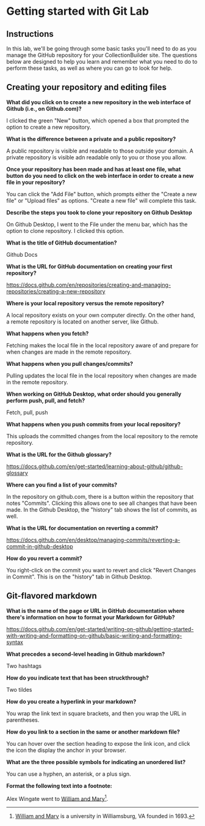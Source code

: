 # Getting started with Git Lab
## Instructions
In this lab, we'll be going through some basic tasks you'll need to do as you manage the GitHub repository for your CollectionBuilder site. The questions below are designed to help you learn and remember what you need to do to perform these tasks, as well as where you can go to look for help. 
## Creating your repository and editing files
**What did you click on to create a new repository in the web interface of Github (i.e., on Github.com)?**

I clicked the green "New" button, which opened a box that prompted the option to create a new repository. 

**What is the difference between a private and a public repository?**

A public repository is visible and readable to those outside your domain. A private repository is visible adn readable only to you or those you allow.

**Once your repository has been made and has at least one file, what button do you need to click on the web interface in order to create a new file in your repository?**

You can click the "Add File" button, which prompts either the "Create a new file" or "Upload files" as options. "Create a new file" will complete this task.

**Describe the steps you took to clone your repository on Github Desktop**

On Github Desktop, I went to the File under the menu bar, which has the option to clone repository. I clicked this option.

**What is the title of GitHub documentation?**

Github Docs

**What is the URL for GitHub documentation on creating your first repository?**

https://docs.github.com/en/repositories/creating-and-managing-repositories/creating-a-new-repository

**Where is your local repository versus the remote repository?**

A local repository exists on your own computer directly. On the other hand, a remote repository is located on another server, like Github. 

**What happens when you fetch?** 

Fetching makes the local file in the local repository aware of and prepare for when changes are made in the remote repository. 

**What happens when you pull changes/commits?**

Pulling updates the local file in the local repository when changes are made in the remote repository.

**When working on GitHub Desktop, what order should you generally perform push, pull, and fetch?**

Fetch, pull, push

**What happens when you push commits from your local repository?**

This uploads the committed changes from the local repository to the remote repository.

**What is the URL for the Github glossary?**

https://docs.github.com/en/get-started/learning-about-github/github-glossary

**Where can you find a list of your commits?**

In the repository on github.com, there is a button within the repository that notes "Commits". Clicking this allows one to see all changes that have been made. In the Github Desktop, the "history" tab shows the list of commits, as well.

**What is the URL for documentation on reverting a commit?**

https://docs.github.com/en/desktop/managing-commits/reverting-a-commit-in-github-desktop

**How do you revert a commit?**

You right-click on the commit you want to revert and click "Revert Changes in Commit". This is on the "history" tab in Github Desktop.

## Git-flavored markdown
**What is the name of the page or URL in GitHub documentation where there's information on how to format your Markdown for GitHub?**

https://docs.github.com/en/get-started/writing-on-github/getting-started-with-writing-and-formatting-on-github/basic-writing-and-formatting-syntax

**What precedes a second-level heading in Github markdown?**

Two hashtags 

**How do you indicate text that has been struckthrough?**

Two tildes 

**How do you create a hyperlink in your markdown?**

You wrap the link text in square brackets, and then you wrap the URL in parentheses. 

**How do you link to a section in the same or another markdown file?**

You can hover over the section heading to expose the link icon, and click the icon the display the anchor in your browser.

**What are the three possible symbols for indicating an unordered list?**

You can use a hyphen, an asterisk, or a plus sign.

**Format the following text into a footnote:**

Alex Wingate went to [William and Mary](https://www.wm.edu/)[^1].

[^1]: [William and Mary](https://www.wm.edu/) is a university in Williamsburg, VA founded in 1693.
